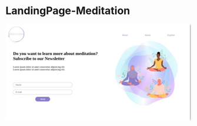 # LandingPage-Meditation

![alt text](/styles/components/images/Screenshot%20from%202023-01-12%2016-10-43.jpg)
